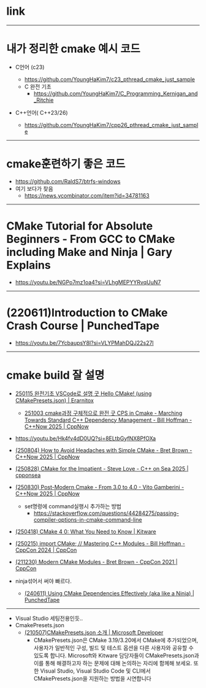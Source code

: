 # link

<hr />

# 내가 정리한 cmake 예시 코드
- C언어 (c23)
  - https://github.com/YoungHaKim7/c23_pthread_cmake_just_sample
  - C 완전 기초
    - https://github.com/YoungHaKim7/C_Programming_Kernigan_and_Ritchie

- C++언어( C++23/26)
  - https://github.com/YoungHaKim7/cpp26_pthread_cmake_just_sample

<hr />

# cmake훈련하기 좋은 코드
- https://github.com/RaldS7/btrfs-windows
- 여기 보다가 찾음
  - https://news.ycombinator.com/item?id=34781163

<hr />

# CMake Tutorial for Absolute Beginners - From GCC to CMake including Make and Ninja | Gary Explains
- https://youtu.be/NGPo7mz1oa4?si=VLhgMEPYYRvqUuN7

<hr />

# (220611)Introduction to CMake Crash Course | PunchedTape
- https://youtu.be/7YcbaupsY8I?si=VLYPMahDQJ22s27l

<hr />

# cmake build 잘 설명
- [250115 완전기초 VSCode로 설명 굿 Hello CMake! (using CMakePresets.json) | Erarnitox](https://youtu.be/2m-96nNUjMw?si=RUf5ubSOQxhGVAsm)
  - [251003 cmake과정 구체적으로 완전 굿 CPS in Cmake - Marching Towards Standard C++ Dependency Management - Bill Hoffman - C++Now 2025 | CppNow](https://youtu.be/Hk4fv4dD0UQ?si=4OD1COy-YDreTMfU)
- https://youtu.be/Hk4fv4dD0UQ?si=8ELtbGyfNX8PfOXa
- [(250804) How to Avoid Headaches with Simple CMake - Bret Brown - C++Now 2025 | CppNow](https://youtu.be/xNHKTdnn4fY?si=AKuMXfdIrpggll_P)
- [(250828) CMake for the Impatient - Steve Love - C++ on Sea 2025 | cpponsea](https://youtu.be/t6iV5_plo20?si=hbBFRwxSQKOVlWET)
- [(250830) Post-Modern Cmake - From 3.0 to 4.0 - Vito Gamberini - C++Now 2025 | CppNow](https://youtu.be/K5Kg8TOTKjU?si=hbfYk_m2JjlpmXKg)
  - set명령에 command실행시 추가하는 방법
    - https://stackoverflow.com/questions/44284275/passing-compiler-options-in-cmake-command-line
- [(250418) CMake 4 0: What You Need to Know | Kitware](https://youtu.be/TESpxsilA1k?si=LOCfjoLCeNLeOf3l)
- [(250215) import CMake; // Mastering C++ Modules - Bill Hoffman - CppCon 2024 | CppCon](https://youtu.be/7WK42YSfE9s?si=mmlQQDcx1F5Jb1fZ)
- [(211230) Modern CMake Modules - Bret Brown - CppCon 2021 | CppCon](https://youtu.be/IZXNsim9TWI?si=2C5zzjEMciroNb0V)

- ninja섞어서 써야 빠르다.
  - [(240611) Using CMake Dependencies Effectively (aka like a Ninja) | PunchedTape](https://youtu.be/suSsx9SbXDM?si=aBLT63Zs3IcCBsSL)


<hr />

- Visual Studio 세팅전용인듯..
- CmakePresets.json
  - [(210507)CMakePresets.json 소개 | Microsoft Developer](https://youtu.be/NFbnm1t6Mc4?si=fEynkOaO6XlI1-EF)
    - CMakePresets.json은 CMake 3.19/3.20에서 CMake에 추가되었으며, 사용자가 일반적인 구성, 빌드 및 테스트 옵션을 다른 사용자와 공유할 수 있도록 합니다. Microsoft와 Kitware 담당자들이 CMakePresets.json과 이를 통해 해결하고자 하는 문제에 대해 논의하는 자리에 함께해 보세요. 또한 Visual Studio, Visual Studio Code 및 CLI에서 CMakePresets.json을 지원하는 방법을 시연합니다 

